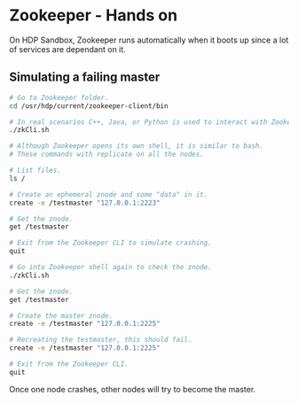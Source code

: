 # Zookeeper - Hands on

On HDP Sandbox, Zookeeper runs automatically when it boots up since a lot of services are dependant on it.

## Simulating a failing master

```sh
# Go to Zookeeper folder.
cd /usr/hdp/current/zookeeper-client/bin

# In real scenarios C++, Java, or Python is used to interact with Zookeeper; following script can be used to get the command line interface.
./zkCli.sh

# Although Zookeeper opens its own shell, it is similar to bash.
# These commands with replicate on all the nodes.

# List files.
ls /

# Create an ephemeral znode and some "data" in it.
create -e /testmaster "127.0.0.1:2223"

# Get the znode.
get /testmaster

# Exit from the Zookeeper CLI to simulate crashing.
quit

# Go into Zookeeper shell again to check the znode.
./zkCli.sh

# Get the znode.
get /testmaster

# Create the master znode.
create -e /testmaster "127.0.0.1:2225"

# Recreating the testmaster, this should fail.
create -e /testmaster "127.0.0.1:2225"

# Exit from the Zookeeper CLI.
quit
```

Once one node crashes, other nodes will try to become the master.
